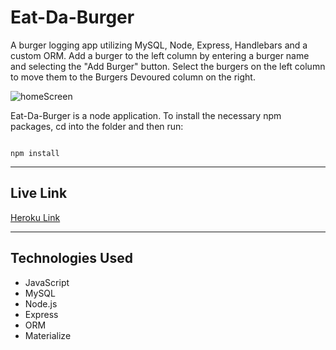 # Eat-Da-Burger

A burger logging app utilizing MySQL, Node, Express, Handlebars and a custom ORM. Add a burger to the left column by entering a burger name and selecting the "Add Burger" button. Select the burgers on the left column to move them to the Burgers Devoured column on the right.

![homeScreen](https://user-images.githubusercontent.com/21156508/58909771-ef2d5580-86e1-11e9-8944-4bcacd8846da.png)

Eat-Da-Burger is a node application. To install the necessary npm packages, cd into the folder and then run:

```

npm install

```

---

## Live Link

[Heroku Link](https://warm-thicket-22710.herokuapp.com/)

---

## Technologies Used

- JavaScript
- MySQL
- Node.js
- Express
- ORM
- Materialize
